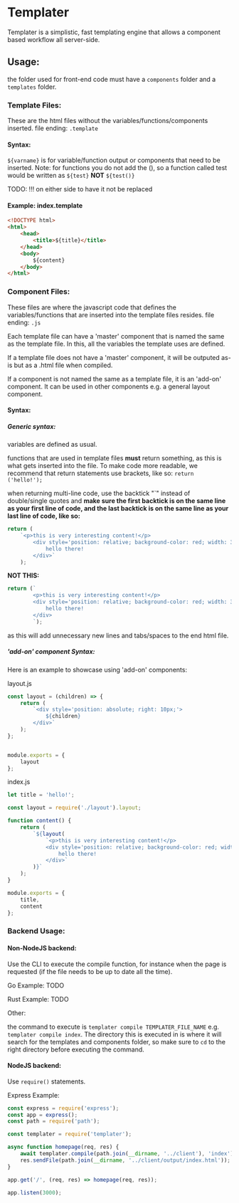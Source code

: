 # Templater

Templater is a simplistic, fast templating engine that allows a component based workflow all server-side.

## Usage:

the folder used for front-end code must have a `components` folder and a `templates` folder.

### Template Files:

These are the html files without the variables/functions/components inserted. file ending: `.template`

#### Syntax:

`${varname}` is for variable/function output or components that need to be inserted. Note: for functions you do not add the (), so a function called test would be written as `${test}` **NOT** `${test()}`

TODO: !!! on either side to have it not be replaced

#### Example: index.template

```html
<!DOCTYPE html>
<html>
    <head>
        <title>${title}</title>
    </head>
    <body>
        ${content}
    </body>
</html>
```

### Component Files:

These files are where the javascript code that defines the variables/functions that are inserted into the template files resides. file ending: `.js`

Each template file can have a 'master' component that is named the same as the template file. In this, all the variables the template uses are defined.

If a template file does not have a 'master' component, it will be outputed as-is but as a .html file when compiled.

If a component is not named the same as a template file, it is an 'add-on' component. It can be used in other components e.g. a general layout component.

#### Syntax:

##### Generic syntax:

variables are defined as usual.

functions that are used in template files **must** return something, as this is what gets inserted into the file. To make code more readable, we recommend that return statements use brackets, like so: `return ('hello!');`

when returning multi-line code, use the backtick "\`" instead of double/single quotes and **make sure the first backtick is on the same line as your first line of code, and the last backtick is on the same line as your last line of code, like so:**

```js
return (
    `<p>this is very interesting content!</p>
        <div style='position: relative; background-color: red; width: 300px; height: 300px;'>
            hello there!
        </div>`
    );
```

**NOT THIS:**

```js
return (`
        <p>this is very interesting content!</p>
        <div style='position: relative; background-color: red; width: 300px; height: 300px;'>
            hello there!
        </div>
        `);
```

as this will add unnecessary new lines and tabs/spaces to the end html file.

##### 'add-on' component Syntax:

Here is an example to showcase using 'add-on' components:

layout.js
```js
const layout = (children) => {
    return (
        `<div style='position: absolute; right: 10px;'>
            ${children}
        </div>`
    );
};


module.exports = {
    layout
};
```
index.js
```js
let title = 'hello!';

const layout = require('./layout').layout;

function content() {
    return (
        `${layout(
            `<p>this is very interesting content!</p>
            <div style='position: relative; background-color: red; width: 300px; height: 300px;'>
                hello there!
            </div>`
        )}`
    );
}

module.exports = {
    title,
    content
};
```

### Backend Usage:

#### Non-NodeJS backend:

Use the CLI to execute the compile function, for instance when the page is requested (if the file needs to be up to date all the time).

Go Example: TODO

Rust Example: TODO

Other:

the command to execute is `templater compile TEMPLATER_FILE_NAME` e.g. `templater compile index`. The directory this is executed in is where it will search for the templates and components folder, so make sure to `cd` to the right directory before executing the command.

#### NodeJS backend:

Use `require()` statements.

Express Example:

```js
const express = require('express');
const app = express();
const path = require('path');

const templater = require('templater');

async function homepage(req, res) {
    await templater.compile(path.join(__dirname, '../client'), 'index'); //this will execute first, making sure the output index.html file exists so no errors occur on the first request.
    res.sendFile(path.join(__dirname, '../client/output/index.html'));
}

app.get('/', (req, res) => homepage(req, res));

app.listen(3000);
```